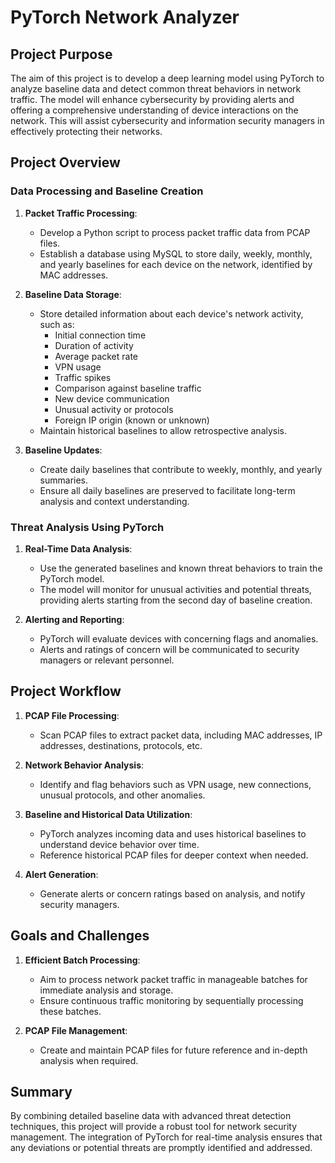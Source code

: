 # PyTorch Network Analyzer

## Project Purpose

The aim of this project is to develop a deep learning model using PyTorch to analyze baseline data and detect common threat behaviors in network traffic. The model will enhance cybersecurity by providing alerts and offering a comprehensive understanding of device interactions on the network. This will assist cybersecurity and information security managers in effectively protecting their networks.

## Project Overview

### Data Processing and Baseline Creation

1. **Packet Traffic Processing**: 
    - Develop a Python script to process packet traffic data from PCAP files.
    - Establish a database using MySQL to store daily, weekly, monthly, and yearly baselines for each device on the network, identified by MAC addresses.

2. **Baseline Data Storage**:
    - Store detailed information about each device's network activity, such as:
        - Initial connection time
        - Duration of activity
        - Average packet rate
        - VPN usage
        - Traffic spikes
        - Comparison against baseline traffic
        - New device communication
        - Unusual activity or protocols
        - Foreign IP origin (known or unknown)
    - Maintain historical baselines to allow retrospective analysis.

3. **Baseline Updates**:
    - Create daily baselines that contribute to weekly, monthly, and yearly summaries.
    - Ensure all daily baselines are preserved to facilitate long-term analysis and context understanding.

### Threat Analysis Using PyTorch

1. **Real-Time Data Analysis**:
    - Use the generated baselines and known threat behaviors to train the PyTorch model.
    - The model will monitor for unusual activities and potential threats, providing alerts starting from the second day of baseline creation.

2. **Alerting and Reporting**:
    - PyTorch will evaluate devices with concerning flags and anomalies.
    - Alerts and ratings of concern will be communicated to security managers or relevant personnel.

## Project Workflow

1. **PCAP File Processing**:
    - Scan PCAP files to extract packet data, including MAC addresses, IP addresses, destinations, protocols, etc.

2. **Network Behavior Analysis**:
    - Identify and flag behaviors such as VPN usage, new connections, unusual protocols, and other anomalies.

3. **Baseline and Historical Data Utilization**:
    - PyTorch analyzes incoming data and uses historical baselines to understand device behavior over time.
    - Reference historical PCAP files for deeper context when needed.

4. **Alert Generation**:
    - Generate alerts or concern ratings based on analysis, and notify security managers.

## Goals and Challenges

1. **Efficient Batch Processing**:
    - Aim to process network packet traffic in manageable batches for immediate analysis and storage.
    - Ensure continuous traffic monitoring by sequentially processing these batches.

2. **PCAP File Management**:
    - Create and maintain PCAP files for future reference and in-depth analysis when required.

## Summary

By combining detailed baseline data with advanced threat detection techniques, this project will provide a robust tool for network security management. The integration of PyTorch for real-time analysis ensures that any deviations or potential threats are promptly identified and addressed.
